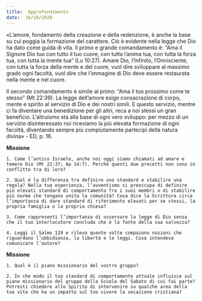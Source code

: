 ```yaml
---
title:  Approfondimento
date:  16/10/2020
---
```


«L’amore, fondamento della creazione e della redenzione, è anche la base su cui poggia la formazione del carattere. Ciò è evidente nella legge che Dio ha dato come guida di vita. Il primo e grande comandamento è: “Ama il Signore Dio tuo con tutto il tuo cuore, con tutta l’anima tua, con tutta la forza tua, con tutta la mente tua” (Lu 10:27). Amare Dio, l’Infinito, l’Onnisciente, con tutta la forza della mente e del cuore, vuol dire sviluppare al massimo grado ogni facoltà, vuol dire che l’immagine di Dio deve essere restaurata nella mente e nel cuore.

Il secondo comandamento è simile al primo: “Ama il tuo prossimo come te stesso” (Mt 22:39). La legge dell’amore esige consacrazione di corpo, mente e spirito al servizio di Dio e dei nostri simili. E questo servizio, mentre ci fa diventare una benedizione per gli altri, reca a noi stessi un gran beneficio. L’altruismo sta alla base di ogni vero sviluppo: per mezzo di un servizio disinteressato noi riceviamo la più elevata formazione di ogni facoltà, diventando sempre più compiutamente partecipi della natura divina» - ED, p. 16.

**Missione**

`1.	Come l’antico Israele, anche noi oggi siamo chiamati ad amare e temere Dio (Mt 22:37; Ap 14:7). Perché questi due precetti non sono in conflitto tra di loro?`

`2.	Qual è la differenza tra definire uno standard e stabilire una regola? Nella tua esperienza, l’avventismo si preoccupa di definire più elevati standard di comportamento fra i suoi membri o di stabilire più norme che tengano unita la comunità? Cosa dice la Scrittura circa l’importanza di dare standard di riferimento elevati per se stessi, la propria famiglia o la propria chiesa?`

`3.	Come rappresenti l’importanza di osservare la legge di Dio senza che il tuo interlocutore concluda che è la fonte della sua salvezza?`

`4.	Leggi il Salmo 119 e rileva quante volte compaiono nozioni che riguardano l’ubbidienza, la libertà e le leggi. Cosa intendeva comunicare l’autore?`

**Missione**

`1.	Qual è il piano missionario del vostro gruppo?`

`2.	In che modo il tuo standard di comportamento attuale influisce sul piano missionario del gruppo della Scuola del Sabato di cui fai parte? Potresti chiedere allo Spirito di intervenire su qualche area della tua vita che ha un impatto sul tuo vivere la vocazione cristiana?`